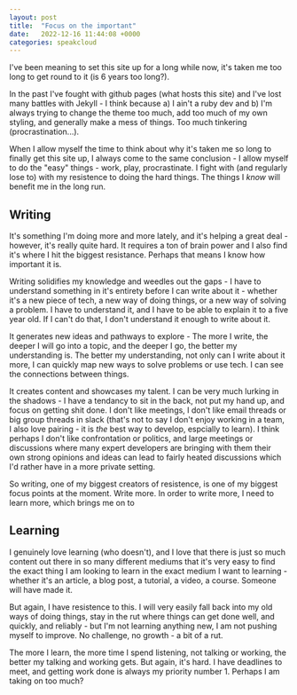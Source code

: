 ```yaml
---
layout: post
title:  "Focus on the important"
date:   2022-12-16 11:44:08 +0000
categories: speakcloud
---
```


I've been meaning to set this site up for a long while now, it's taken me too long to get round to it (is 6 years too long?).

In the past I've fought with github pages (what hosts this site) and I've lost many battles with Jekyll - I think because a) I ain't a ruby dev and b) I'm always trying to change the theme too much, add too much of my own styling, and generally make a mess of things. Too much tinkering (procrastination...).

When I allow myself the time to think about why it's taken me so long to finally get this site up, I always come to the same conclusion - I allow myself to do the "easy" things - work, play, procrastinate. I fight with (and regularly lose to) with my resistence to doing the hard things. The things I _know_ will benefit me in the long run. 

## Writing

It's something I'm doing more and more lately, and it's helping a great deal - however, it's really quite hard. It requires a ton of brain power and I also find it's where I hit the biggest resistance. Perhaps that means I know how important it is.

Writing solidifies my knowledge and weedles out the gaps - I have to understand something in it's entirety before I can write about it - whether it's a new piece of tech, a new way of doing things, or a new way of solving a problem. I have to understand it, and I have to be able to explain it to a five year old. If I can't do that, I don't understand it enough to write about it.

It generates new ideas and pathways to explore - The more I write, the deeper I will go into a topic, and the deeper I go, the better my understanding is. The better my understanding, not only can I write about it more, I can quickly map new ways to solve problems or use tech. I can see the connections between things.

It creates content and showcases my talent. I can be very much lurking in the shadows - I have a tendancy to sit in the back, not put my hand up, and focus on getting shit done. I don't like meetings, I don't like email threads or big group threads in slack (that's not to say I don't enjoy working in a team, I also love pairing - it is _the_ best way to develop, espcially to learn). I think perhaps I don't like confrontation or politics, and large meetings or discussions where many expert developers are bringing with them their own strong opinions and ideas can lead to fairly heated discussions which I'd rather have in a more private setting.

So writing, one of my biggest creators of resistence, is one of my biggest focus points at the moment. Write more. In order to write more, I need to learn more, which brings me on to

## Learning

I genuinely love learning (who doesn't), and I love that there is just so much content out there in so many different mediums that it's very easy to find the exact thing I am looking to learn in the exact medium I want to learning - whether it's an article, a blog post, a tutorial, a video, a course. Someone will have made it.

But again, I have resistence to this. I will very easily fall back into my old ways of doing things, stay in the rut where things can get done well, and quickly, and reliably - but I'm not learning anything new, I am not pushing myself to improve. No challenge, no growth - a bit of a rut.

The more I learn, the more time I spend listening, not talking or working, the better my talking and working gets. But again, it's hard. I have deadlines to meet, and getting work done is always my priority number 1. Perhaps I am taking on too much?

<!-- ## Saying No

Say. no. more. How simple is that? I have a huge resistence to this. I even find myself offering to help people when I know I shouldn't be. My workload is too big because of this, I am under pressure and stretched, which means the writing and learning take a back seat.

I was not focusing _enough_ on the important. Perhaps now I've come to realise this, after mulling on it for 6 short years, I can start to focus on the important things, and let the unimportant things go. -->